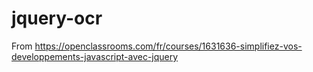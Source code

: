 # jquery-ocr
From https://openclassrooms.com/fr/courses/1631636-simplifiez-vos-developpements-javascript-avec-jquery
